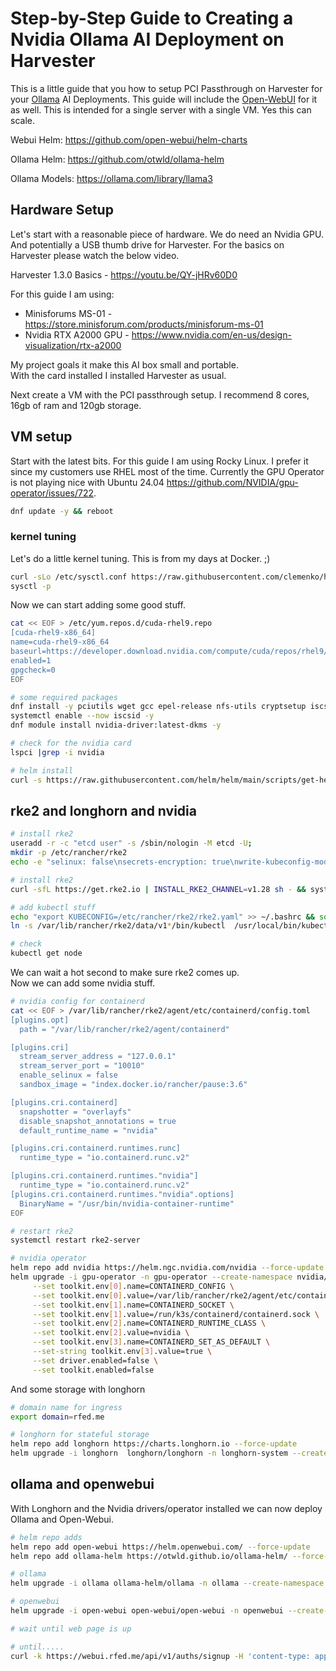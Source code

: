 # Step-by-Step Guide to Creating a Nvidia Ollama AI Deployment on Harvester

This is a little guide that you how to setup PCI Passthrough on Harvester for your [Ollama](https://www.ollama.com/) AI Deployments. This guide will include the [Open-WebUI](https://github.com/open-webui/open-webui) for it as well. This is intended for a single server with a single VM. Yes this can scale.

Webui Helm: https://github.com/open-webui/helm-charts

Ollama Helm: https://github.com/otwld/ollama-helm

Ollama Models: https://ollama.com/library/llama3

## Hardware Setup

Let's start with a reasonable piece of hardware. We do need an Nvidia GPU. And potentially a USB thumb drive for Harvester. For the basics on Harvester please watch the below video.

Harvester 1.3.0 Basics - https://youtu.be/QY-jHRv60D0

For this guide I am using:
- Minisforums MS-01 - https://store.minisforum.com/products/minisforum-ms-01
- Nvidia RTX A2000 GPU - https://www.nvidia.com/en-us/design-visualization/rtx-a2000

My project goals it make this AI box small and portable.  
With the card installed I installed Harvester as usual.

Next create a VM with the PCI passthrough setup. I recommend 8 cores, 16gb of ram and 120gb storage.

## VM setup

Start with the latest bits. For this guide I am using Rocky Linux. I prefer it since my customers use RHEL most of the time. Currently the GPU Operator is not playing nice with Ubuntu 24.04 https://github.com/NVIDIA/gpu-operator/issues/722.

```bash
dnf update -y && reboot
```

### kernel tuning

Let's do a little kernel tuning. This is from my days at Docker. ;)

```bash
curl -sLo /etc/sysctl.conf https://raw.githubusercontent.com/clemenko/hobbyfarm/main/kernel_tuning.txt
sysctl -p
```

Now we can start adding some good stuff.

```bash
cat << EOF > /etc/yum.repos.d/cuda-rhel9.repo
[cuda-rhel9-x86_64]
name=cuda-rhel9-x86_64
baseurl=https://developer.download.nvidia.com/compute/cuda/repos/rhel9/x86_64
enabled=1
gpgcheck=0
EOF

# some required packages
dnf install -y pciutils wget gcc epel-release nfs-utils cryptsetup iscsi-initiator-utils
systemctl enable --now iscsid -y
dnf module install nvidia-driver:latest-dkms -y

# check for the nvidia card
lspci |grep -i nvidia

# helm install
curl -s https://raw.githubusercontent.com/helm/helm/main/scripts/get-helm-3 | bash
```

## rke2 and longhorn and nvidia

```bash
# install rke2
useradd -r -c "etcd user" -s /sbin/nologin -M etcd -U;
mkdir -p /etc/rancher/rke2
echo -e "selinux: false\nsecrets-encryption: true\nwrite-kubeconfig-mode: 0600\nstreaming-connection-idle-timeout: 5m\nkube-controller-manager-arg:\n- bind-address=127.0.0.1\n- use-service-account-credentials=true\n- tls-min-version=VersionTLS12\n- tls-cipher-suites=TLS_ECDHE_ECDSA_WITH_AES_128_GCM_SHA256,TLS_ECDHE_RSA_WITH_AES_128_GCM_SHA256,TLS_ECDHE_ECDSA_WITH_CHACHA20_POLY1305,TLS_ECDHE_RSA_WITH_AES_256_GCM_SHA384,TLS_ECDHE_RSA_WITH_CHACHA20_POLY1305,TLS_ECDHE_ECDSA_WITH_AES_256_GCM_SHA384\nkube-scheduler-arg:\n- tls-min-version=VersionTLS12\n- tls-cipher-suites=TLS_ECDHE_ECDSA_WITH_AES_128_GCM_SHA256,TLS_ECDHE_RSA_WITH_AES_128_GCM_SHA256,TLS_ECDHE_ECDSA_WITH_CHACHA20_POLY1305,TLS_ECDHE_RSA_WITH_AES_256_GCM_SHA384,TLS_ECDHE_RSA_WITH_CHACHA20_POLY1305,TLS_ECDHE_ECDSA_WITH_AES_256_GCM_SHA384\nkube-apiserver-arg:\n- tls-min-version=VersionTLS12\n- tls-cipher-suites=TLS_ECDHE_ECDSA_WITH_AES_128_GCM_SHA256,TLS_ECDHE_RSA_WITH_AES_128_GCM_SHA256,TLS_ECDHE_ECDSA_WITH_CHACHA20_POLY1305,TLS_ECDHE_RSA_WITH_AES_256_GCM_SHA384,TLS_ECDHE_RSA_WITH_CHACHA20_POLY1305,TLS_ECDHE_ECDSA_WITH_AES_256_GCM_SHA384\n- authorization-mode=RBAC,Node\n- anonymous-auth=false\nkubelet-arg:\n- protect-kernel-defaults=true\n- read-only-port=0\n- authorization-mode=Webhook" > /etc/rancher/rke2/config.yaml

# install rke2
curl -sfL https://get.rke2.io | INSTALL_RKE2_CHANNEL=v1.28 sh - && systemctl enable --now rke2-server.service 

# add kubectl stuff
echo "export KUBECONFIG=/etc/rancher/rke2/rke2.yaml" >> ~/.bashrc && source ~/.bashrc
ln -s /var/lib/rancher/rke2/data/v1*/bin/kubectl  /usr/local/bin/kubectl

# check 
kubectl get node
```

We can wait a hot second to make sure rke2 comes up.  
Now we can add some nvidia stuff.

```bash
# nvidia config for containerd
cat << EOF > /var/lib/rancher/rke2/agent/etc/containerd/config.toml
[plugins.opt]
  path = "/var/lib/rancher/rke2/agent/containerd"

[plugins.cri]
  stream_server_address = "127.0.0.1"
  stream_server_port = "10010"
  enable_selinux = false
  sandbox_image = "index.docker.io/rancher/pause:3.6"

[plugins.cri.containerd]
  snapshotter = "overlayfs"
  disable_snapshot_annotations = true
  default_runtime_name = "nvidia"

[plugins.cri.containerd.runtimes.runc]
  runtime_type = "io.containerd.runc.v2"

[plugins.cri.containerd.runtimes."nvidia"]
  runtime_type = "io.containerd.runc.v2"
[plugins.cri.containerd.runtimes."nvidia".options]
  BinaryName = "/usr/bin/nvidia-container-runtime"
EOF

# restart rke2
systemctl restart rke2-server

# nvidia operator
helm repo add nvidia https://helm.ngc.nvidia.com/nvidia --force-update
helm upgrade -i gpu-operator -n gpu-operator --create-namespace nvidia/gpu-operator \
     --set toolkit.env[0].name=CONTAINERD_CONFIG \
     --set toolkit.env[0].value=/var/lib/rancher/rke2/agent/etc/containerd/config.toml \
     --set toolkit.env[1].name=CONTAINERD_SOCKET \
     --set toolkit.env[1].value=/run/k3s/containerd/containerd.sock \
     --set toolkit.env[2].name=CONTAINERD_RUNTIME_CLASS \
     --set toolkit.env[2].value=nvidia \
     --set toolkit.env[3].name=CONTAINERD_SET_AS_DEFAULT \
     --set-string toolkit.env[3].value=true \
     --set driver.enabled=false \
     --set toolkit.enabled=false
```

And some storage with longhorn

```bash
# domain name for ingress
export domain=rfed.me

# longhorn for stateful storage
helm repo add longhorn https://charts.longhorn.io --force-update
helm upgrade -i longhorn  longhorn/longhorn -n longhorn-system --create-namespace --set ingress.enabled=true --set ingress.host=longhorn2.$domain --set default.storageMinimalAvailablePercentage=25 --set default.storageOverProvisioningPercentage=200 --set defaultSettings.defaultReplicaCount=1
```

## ollama and openwebui

With Longhorn and the Nvidia drivers/operator installed we can now deploy Ollama and Open-Webui.

```bash
# helm repo adds
helm repo add open-webui https://helm.openwebui.com/ --force-update
helm repo add ollama-helm https://otwld.github.io/ollama-helm/ --force-update

# ollama
helm upgrade -i ollama ollama-helm/ollama -n ollama --create-namespace --set runtimeClassName=nvidia  --set ollama.gpu.enabled=true --set ollama.persistentVolume.enabled=true --set ollama.persistentVolume.size=30Gi --set ingress.enabled=true --set ingress.hosts[0].host=ollama.$domain --set ingress.hosts[0].paths[0].path=/ --set ingress.hosts[0].paths[0].pathType=Prefix

# openwebui
helm upgrade -i open-webui open-webui/open-webui -n openwebui --create-namespace --set ingress.enabled=true --set ingress.host=webui.$domain  --set persistentVolume.enabled=true --set persistence.size=5Gi --set ollama.enabled=false --set ollamaUrls[0]=http://ollama.ollama.svc.cluster.local:11434

# wait until web page is up

# until.....
curl -k https://webui.rfed.me/api/v1/auths/signup -H 'content-type: application/json' -d '{"name":"admin","email":"admin@rfed.io","password":"Pa22word"}'
```



